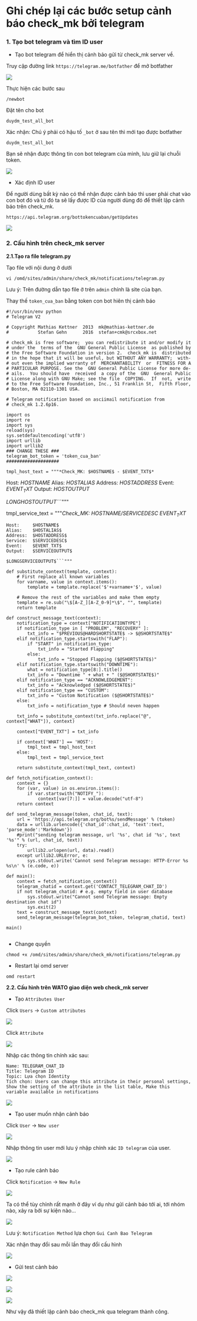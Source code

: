 # Ghi chép lại các bước setup cảnh báo check_mk bởi telegram


### 1. Tạo bot telegram và tìm ID user

- Tạo bot telegram để hiển thị cảnh bảo gửi từ check_mk server về.

Truy cập đường link `https://telegram.me/botfather` để mở botfather

![](../images/setup-canh-bao-telegram/Screenshot_399.png)

Thực hiện các bước sau

```
/newbot
```

Đặt tên cho bot 

```
duydm_test_all_bot
```

Xác nhận: Chú ý phải có hậu tố `_bot` ở sau tên thì mới tạo được botfather

```
duydm_test_all_bot
```

Bạn sẽ nhận được thông tin con bot telegram của mình, lưu giữ lại chuỗi token.

![](../images/setup-canh-bao-telegram/Screenshot_400.png)


- Xác định ID user

Để người dùng bất kỳ nào có thể nhận được cảnh báo thì user phải chat vào con bot đó và từ đó ta sẽ lấy được ID của người dùng đó để thiết lập cảnh báo trên check_mk.

```
https://api.telegram.org/bottokencuaban/getUpdates
```

![](../images/setup-canh-bao-telegram/Screenshot_401.png)

### 2. Cấu hình trên check_mk server

**2.1.Tạo ra file telegram.py**

Tạo file với nội dung ở dưới

```
vi /omd/sites/admin/share/check_mk/notifications/telegram.py
```

Lưu ý: Trên đường dẫn tạo file ở trên `admin` chính là site của bạn.

Thay thế `token_cua_ban` bằng token con bot hiên thị cảnh báo

```
#!/usr/bin/env python
# Telegram V2

# Copyright Mathias Kettner  2013  mk@mathias-kettner.de
#           Stefan Gehn      2016  stefan+cmk@srcxbox.net

# check_mk is free software;  you can redistribute it and/or modify it
# under the  terms of the  GNU General Public License  as published by
# the Free Software Foundation in version 2.  check_mk is  distributed
# in the hope that it will be useful, but WITHOUT ANY WARRANTY;  with-
# out even the implied warranty of  MERCHANTABILITY  or  FITNESS FOR A
# PARTICULAR PURPOSE. See the  GNU General Public License for more de-
# ails.  You should have  received  a copy of the  GNU  General Public
# License along with GNU Make; see the file  COPYING.  If  not,  write
# to the Free Software Foundation, Inc., 51 Franklin St,  Fifth Floor,
# Boston, MA 02110-1301 USA.

# Telegram notification based on asciimail notification from
# check_mk 1.2.6p16.

import os
import re
import sys
reload(sys)
sys.setdefaultencoding('utf8')
import urllib
import urllib2
### CHANGE THESE ###
telegram_bot_token = 'token_cua_ban'
####################

tmpl_host_text = """*Check_MK: $HOSTNAME$ - $EVENT_TXT$*
```
Host:     $HOSTNAME$
Alias:    $HOSTALIAS$
Address:  $HOSTADDRESS$
Event:    $EVENT_TXT$
Output:   $HOSTOUTPUT$

$LONGHOSTOUTPUT$```"""

tmpl_service_text = """*Check_MK: $HOSTNAME$/$SERVICEDESC$ $EVENT_TXT$*
```
Host:     $HOSTNAME$
Alias:    $HOSTALIAS$
Address:  $HOSTADDRESS$
Service:  $SERVICEDESC$
Event:    $EVENT_TXT$
Output:   $SERVICEOUTPUT$

$LONGSERVICEOUTPUT$```"""

def substitute_context(template, context):
    # First replace all known variables
    for varname, value in context.items():
        template = template.replace('$'+varname+'$', value)

    # Remove the rest of the variables and make them empty
    template = re.sub("\$[A-Z_][A-Z_0-9]*\$", "", template)
    return template

def construct_message_text(context):
    notification_type = context["NOTIFICATIONTYPE"]
    if notification_type in [ "PROBLEM", "RECOVERY" ]:
        txt_info = "$PREVIOUS@HARDSHORTSTATE$ -> $@SHORTSTATE$"
    elif notification_type.startswith("FLAP"):
        if "START" in notification_type:
            txt_info = "Started Flapping"
        else:
            txt_info = "Stopped Flapping ($@SHORTSTATE$)"
    elif notification_type.startswith("DOWNTIME"):
        what = notification_type[8:].title()
        txt_info = "Downtime " + what + " ($@SHORTSTATE$)"
    elif notification_type == "ACKNOWLEDGEMENT":
        txt_info = "Acknowledged ($@SHORTSTATE$)"
    elif notification_type == "CUSTOM":
        txt_info = "Custom Notification ($@SHORTSTATE$)"
    else:
        txt_info = notification_type # Should neven happen

    txt_info = substitute_context(txt_info.replace("@", context["WHAT"]), context)

    context["EVENT_TXT"] = txt_info

    if context['WHAT'] == 'HOST':
        tmpl_text = tmpl_host_text
    else:
        tmpl_text = tmpl_service_text

    return substitute_context(tmpl_text, context)

def fetch_notification_context():
    context = {}
    for (var, value) in os.environ.items():
        if var.startswith("NOTIFY_"):
            context[var[7:]] = value.decode("utf-8")
    return context

def send_telegram_message(token, chat_id, text):
    url = 'https://api.telegram.org/bot%s/sendMessage' % (token)
    data = urllib.urlencode({'chat_id':chat_id, 'text':text, 'parse_mode':'Markdown'})
    #print("sending telegram message, url '%s', chat id '%s', text '%s'" % (url, chat_id, text))
    try:
        urllib2.urlopen(url, data).read()
    except urllib2.URLError, e:
        sys.stdout.write('Cannot send Telegram message: HTTP-Error %s %s\n' % (e.code, e))

def main():
    context = fetch_notification_context()
    telegram_chatid = context.get('CONTACT_TELEGRAM_CHAT_ID')
    if not telegram_chatid: # e.g. empty field in user database
        sys.stdout.write("Cannot send Telegram message: Empty destination chat id")
        sys.exit(2)
    text = construct_message_text(context)
    send_telegram_message(telegram_bot_token, telegram_chatid, text)

main()


```

- Change quyền

```
chmod +x /omd/sites/admin/share/check_mk/notifications/telegram.py
```

- Restart lại omd server

```
omd restart
```

**2.2. Cấu hình trên WATO giao diện web check_mk server**


- Tạo `Attributes User`

Click `Users` -> `Custom attributes`

![](../images/setup-canh-bao-telegram/Screenshot_402.png)

Click `Attribute`

![](../images/setup-canh-bao-telegram/Screenshot_404.png)

Nhập các thông tin chính xác sau:

```
Name: TELEGRAM_CHAT_ID
Title: Telegram ID
Topic: Lựa chọn Identity
Tích chọn: Users can change this attribute in their personal settings, Show the setting of the attribute in the list table, Make this variable available in notifications
```

![](../images/setup-canh-bao-telegram/Screenshot_405.png)

- Tạo user muốn nhận cảnh báo

Click `User` -> `New user`

![](../images/setup-canh-bao-telegram/Screenshot_406.png)

Nhập thông tin user mới lưu ý nhập chính xác `ID telegram` của user.

![](../images/setup-canh-bao-telegram/Screenshot_407.png)

- Tạo rule cảnh báo

Click `Notification` -> `New Rule`

![](../images/setup-canh-bao-telegram/Screenshot_408.png)

Ta có thể tùy chỉnh rất mạnh ở đây ví dụ như gửi cảnh báo tới ai, tới nhóm nào, xảy ra bởi sự kiện nào...

![](../images/setup-canh-bao-telegram/Screenshot_409.png)

Lưu ý: `Notification Method` lựa chọn `Gui Canh Bao Telegram`

Xác nhận thay đổi sau mỗi lần thay đổi cấu hình 

![](../images/setup-canh-bao-telegram/Screenshot_410.png)

- Gửi test cảnh báo

![](../images/setup-canh-bao-telegram/Screenshot_412.png)

![](../images/setup-canh-bao-telegram/Screenshot_413.png)

![](../images/setup-canh-bao-telegram/Screenshot_427.png)

Như vậy đã thiết lập cảnh báo check_mk qua telegram thành công.


